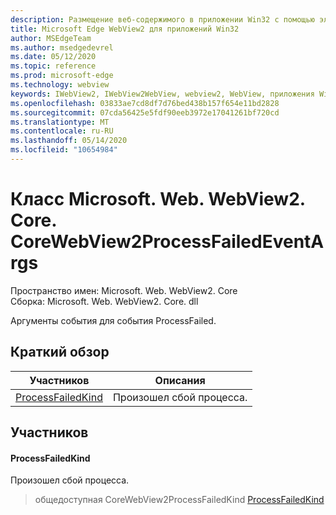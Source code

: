 ```yaml
---
description: Размещение веб-содержимого в приложении Win32 с помощью элемента управления Microsoft Edge WebView2
title: Microsoft Edge WebView2 для приложений Win32
author: MSEdgeTeam
ms.author: msedgedevrel
ms.date: 05/12/2020
ms.topic: reference
ms.prod: microsoft-edge
ms.technology: webview
keywords: IWebView2, IWebView2WebView, webview2, WebView, приложения Win32, Win32, EDGE, ICoreWebView2, ICoreWebView2Controller, элемент управления "веб-браузер", HTML Edge
ms.openlocfilehash: 03833ae7cd8df7d76bed438b157f654e11bd2828
ms.sourcegitcommit: 07cda56425e5fdf90eeb3972e17041261bf720cd
ms.translationtype: MT
ms.contentlocale: ru-RU
ms.lasthandoff: 05/14/2020
ms.locfileid: "10654984"
---
```

# Класс Microsoft. Web. WebView2. Core. CoreWebView2ProcessFailedEventArgs 

Пространство имен: Microsoft. Web. WebView2. Core \
Сборка: Microsoft. Web. WebView2. Core. dll

Аргументы события для события ProcessFailed.

## Краткий обзор

 Участников                        | Описания
--------------------------------|---------------------------------------------
[ProcessFailedKind](#processfailedkind) | Произошел сбой процесса.

## Участников

#### ProcessFailedKind 

Произошел сбой процесса.

> общедоступная CoreWebView2ProcessFailedKind [ProcessFailedKind](#processfailedkind)

